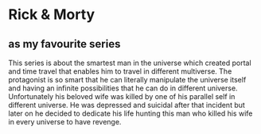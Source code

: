 # **Rick & Morty**
## as my favourite series

This series is about the smartest man in the universe which created portal and time travel that enables him to travel in different multiverse.
The protagonist is so smart that he can literally manipulate the universe itself and having an infinite possibilities that he can do in different universe.
Unfortunately his beloved wife was killed by one of his parallel self in different universe.
He was depressed and suicidal after that incident but later on he decided to dedicate his life hunting this man who killed his wife in every universe to have revenge.
